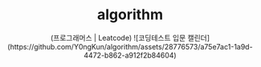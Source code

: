 <div align="center"> 
<h1>  algorithm </h1> 
(프로그래머스 | Leatcode)
![코딩테스트 입문 캘린더](https://github.com/Y0ngKun/algorithm/assets/28776573/a75e7ac1-1a9d-4472-b862-a912f2b84604)

</div>
